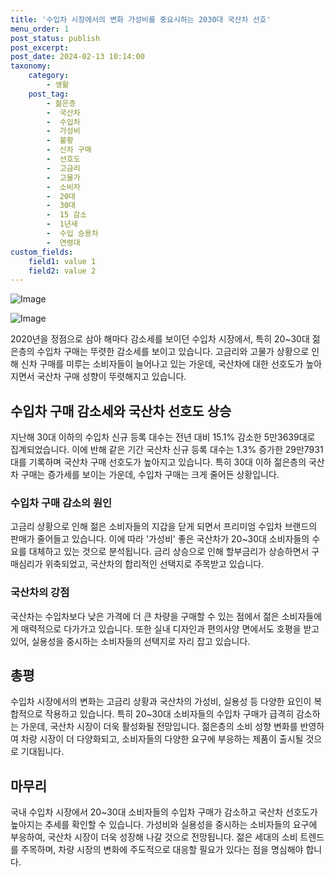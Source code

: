 ```yaml
---
title: '수입차 시장에서의 변화 가성비를 중요시하는 2030대 국산차 선호'
menu_order: 1
post_status: publish
post_excerpt: 
post_date: 2024-02-13 10:14:00
taxonomy:
    category:
        - 생활
    post_tag:
        - 젊은층
        -  국산차
        -  수입차
        -  가성비
        -  불황
        -  신차 구매
        -  선호도
        -  고금리
        -  고물가
        -  소비자
        -  20대
        -  30대
        -  15 감소
        -  1년새
        -  수입 승용차
        -  연령대
custom_fields:
    field1: value 1
    field2: value 2
---
```


![Image](https://imgnews.pstatic.net/image/009/2024/02/13/0005257520_001_20240213063801028.jpg?type=w647)

![Image](https://imgnews.pstatic.net/image/009/2024/02/13/0005257520_002_20240213063801078.jpg?type=w647)

2020년을 정점으로 삼아 해마다 감소세를 보이던 수입차 시장에서, 특히 20~30대 젊은층의 수입차 구매는 뚜렷한 감소세를 보이고 있습니다. 고금리와 고물가 상황으로 인해 신차 구매를 미루는 소비자들이 늘어나고 있는 가운데, 국산차에 대한 선호도가 높아지면서 국산차 구매 성향이 뚜렷해지고 있습니다.
## 수입차 구매 감소세와 국산차 선호도 상승
지난해 30대 이하의 수입차 신규 등록 대수는 전년 대비 15.1% 감소한 5만3639대로 집계되었습니다. 이에 반해 같은 기간 국산차 신규 등록 대수는 1.3% 증가한 29만7931대를 기록하며 국산차 구매 선호도가 높아지고 있습니다. 특히 30대 이하 젊은층의 국산차 구매는 증가세를 보이는 가운데, 수입차 구매는 크게 줄어든 상황입니다.
### 수입차 구매 감소의 원인
고금리 상황으로 인해 젊은 소비자들의 지갑을 닫게 되면서 프리미엄 수입차 브랜드의 판매가 줄어들고 있습니다. 이에 따라 '가성비' 좋은 국산차가 20~30대 소비자들의 수요를 대체하고 있는 것으로 분석됩니다. 금리 상승으로 인해 할부금리가 상승하면서 구매심리가 위축되었고, 국산차의 합리적인 선택지로 주목받고 있습니다.
### 국산차의 강점
국산차는 수입차보다 낮은 가격에 더 큰 차량을 구매할 수 있는 점에서 젊은 소비자들에게 매력적으로 다가가고 있습니다. 또한 실내 디자인과 편의사양 면에서도 호평을 받고 있어, 실용성을 중시하는 소비자들의 선택지로 자리 잡고 있습니다.
## 총평
수입차 시장에서의 변화는 고금리 상황과 국산차의 가성비, 실용성 등 다양한 요인이 복합적으로 작용하고 있습니다. 특히 20~30대 소비자들의 수입차 구매가 급격히 감소하는 가운데, 국산차 시장이 더욱 활성화될 전망입니다. 젊은층의 소비 성향 변화를 반영하여 차량 시장이 더 다양화되고, 소비자들의 다양한 요구에 부응하는 제품이 출시될 것으로 기대됩니다.
## 마무리
국내 수입차 시장에서 20~30대 소비자들의 수입차 구매가 감소하고 국산차 선호도가 높아지는 추세를 확인할 수 있습니다. 가성비와 실용성을 중시하는 소비자들의 요구에 부응하여, 국산차 시장이 더욱 성장해 나갈 것으로 전망됩니다. 젊은 세대의 소비 트렌드를 주목하며, 차량 시장의 변화에 주도적으로 대응할 필요가 있다는 점을 명심해야 합니다.
